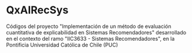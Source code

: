 # QxAIRecSys
Códigos del proyecto "Implementación de un método de evaluación cuantitativa de explicabilidad en Sistemas Recomendadores" desarrollado en el contexto del ramo "IIC3633 - Sistemas Recomendadores", en la Pontificia Universidad Católica de Chile (PUC)
